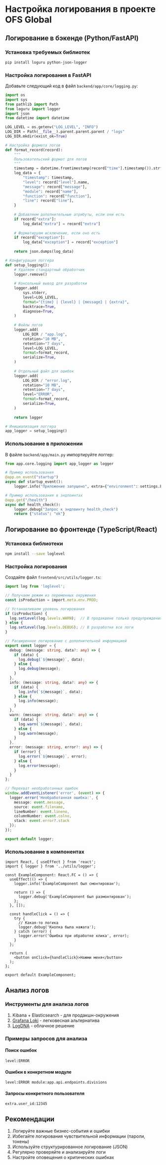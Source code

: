 # Настройка логирования в проекте OFS Global

## Логирование в бэкенде (Python/FastAPI)

### Установка требуемых библиотек
```bash
pip install loguru python-json-logger
```

### Настройка логирования в FastAPI

Добавьте следующий код в файл `backend/app/core/logging.py`:

```python
import os
import sys
from pathlib import Path
from loguru import logger
import json
from datetime import datetime

LOG_LEVEL = os.getenv("LOG_LEVEL", "INFO")
LOG_DIR = Path(__file__).parent.parent.parent / "logs"
LOG_DIR.mkdir(exist_ok=True)

# Настройка формата логов
def format_record(record):
    """
    Пользовательский формат для логов
    """
    timestamp = datetime.fromtimestamp(record["time"].timestamp()).strftime("%Y-%m-%d %H:%M:%S")
    log_data = {
        "timestamp": timestamp,
        "level": record["level"].name,
        "message": record["message"],
        "module": record["name"],
        "function": record["function"],
        "line": record["line"],
    }
    
    # Добавляем дополнительные атрибуты, если они есть
    if record["extra"]:
        log_data["extra"] = record["extra"]
    
    # Форматируем исключение, если оно есть
    if record["exception"]:
        log_data["exception"] = record["exception"]
    
    return json.dumps(log_data)

# Конфигурация логгера
def setup_logging():
    # Удаляем стандартный обработчик
    logger.remove()
    
    # Консольный вывод для разработки
    logger.add(
        sys.stderr,
        level=LOG_LEVEL,
        format="{time} | {level} | {message} | {extra}",
        backtrace=True,
        diagnose=True,
    )
    
    # Файлы логов
    logger.add(
        LOG_DIR / "app.log",
        rotation="10 MB",
        retention="7 days",
        level=LOG_LEVEL,
        format=format_record,
        serialize=True,
    )
    
    # Отдельный файл для ошибок
    logger.add(
        LOG_DIR / "error.log",
        rotation="10 MB",
        retention="7 days",
        level="ERROR",
        format=format_record,
        serialize=True,
    )
    
    return logger

# Инициализация логгера
app_logger = setup_logging()
```

### Использование в приложении

В файле `backend/app/main.py` импортируйте логгер:

```python
from app.core.logging import app_logger as logger

# Пример использования
@app.on_event("startup")
async def startup_event():
    logger.info("Приложение запущено", extra={"environment": settings.ENVIRONMENT})

# Пример использования в эндпоинтах
@app.get("/health")
async def health_check():
    logger.debug("Запрос к эндпоинту health_check")
    return {"status": "ok"}
```

## Логирование во фронтенде (TypeScript/React)

### Установка библиотеки
```bash
npm install --save loglevel
```

### Настройка логирования

Создайте файл `frontend/src/utils/logger.ts`:

```typescript
import log from 'loglevel';

// Получаем режим из переменных окружения
const isProduction = import.meta.env.PROD;

// Устанавливаем уровень логирования
if (isProduction) {
  log.setLevel(log.levels.WARN);  // В продакшене только предупреждения и ошибки
} else {
  log.setLevel(log.levels.DEBUG); // В разработке все логи
}

// Расширенное логирование с дополнительной информацией
export const logger = {
  debug: (message: string, data?: any) => {
    if (data) {
      log.debug(`${message}`, data);
    } else {
      log.debug(message);
    }
  },
  info: (message: string, data?: any) => {
    if (data) {
      log.info(`${message}`, data);
    } else {
      log.info(message);
    }
  },
  warn: (message: string, data?: any) => {
    if (data) {
      log.warn(`${message}`, data);
    } else {
      log.warn(message);
    }
  },
  error: (message: string, error?: any) => {
    if (error) {
      log.error(`${message}`, error);
    } else {
      log.error(message);
    }
  }
};

// Перехват необработанных ошибок
window.addEventListener('error', (event) => {
  logger.error('Необработанная ошибка:', {
    message: event.message,
    source: event.filename,
    lineNumber: event.lineno,
    columnNumber: event.colno,
    stack: event.error?.stack
  });
});

export default logger;
```

### Использование в компонентах

```tsx
import React, { useEffect } from 'react';
import { logger } from '../utils/logger';

const ExampleComponent: React.FC = () => {
  useEffect(() => {
    logger.info('ExampleComponent был смонтирован');
    
    return () => {
      logger.debug('ExampleComponent был размонтирован');
    };
  }, []);
  
  const handleClick = () => {
    try {
      // Какая-то логика
      logger.debug('Кнопка была нажата');
    } catch (error) {
      logger.error('Ошибка при обработке клика', error);
    }
  };
  
  return (
    <button onClick={handleClick}>Нажми меня</button>
  );
};

export default ExampleComponent;
```

## Анализ логов

### Инструменты для анализа логов
1. Kibana + Elasticsearch - для продакшн-окружения
2. [Grafana Loki](https://grafana.com/oss/loki/) - легковесная альтернатива
3. [LogDNA](https://www.logdna.com/) - облачное решение

### Примеры запросов для анализа

#### Поиск ошибок
```
level:ERROR
```

#### Ошибки в конкретном модуле
```
level:ERROR module:app.api.endpoints.divisions
```

#### Запросы конкретного пользователя
```
extra.user_id:12345
```

## Рекомендации

1. Логируйте важные бизнес-события и ошибки
2. Избегайте логирования чувствительной информации (пароли, токены)
3. Используйте структурированное логирование (JSON)
4. Регулярно проверяйте и анализируйте логи
5. Настройте оповещения о критических ошибках 